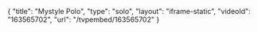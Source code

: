 {
    "title": "Mystyle Polo",
    "type": "solo",
    "layout": "iframe-static",
    "videoId": "163565702",
    "url": "\/tvpembed\/163565702"
}